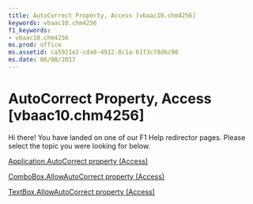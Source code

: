 ```yaml
---
title: AutoCorrect Property, Access [vbaac10.chm4256]
keywords: vbaac10.chm4256
f1_keywords:
- vbaac10.chm4256
ms.prod: office
ms.assetid: ca5921e2-cda8-4912-8c1a-61f3cf8d6c90
ms.date: 06/08/2017
---
```



# AutoCorrect Property, Access [vbaac10.chm4256]

Hi there! You have landed on one of our F1 Help redirector pages. Please select the topic you were looking for below.

[Application.AutoCorrect property (Access)](http://msdn.microsoft.com/library/10c259ed-43c2-b413-d137-78b2c9ff4326%28Office.15%29.aspx)

[ComboBox.AllowAutoCorrect property (Access)](http://msdn.microsoft.com/library/ebf48367-20fb-14be-7082-a2d9de923c51%28Office.15%29.aspx)

[TextBox.AllowAutoCorrect property (Access)](http://msdn.microsoft.com/library/9cafa161-c073-855f-edee-c7c9cb32be99%28Office.15%29.aspx)

